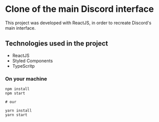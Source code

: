 # Clone of the main Discord interface

This project was developed with ReactJS, in order to recreate Discord's main interface.

## Technologies used in the project

- ReactJS
- Styled Components
- TypeScritp

### On your machine

```
npm install
npm start

# our

yarn install
yarn start

```
